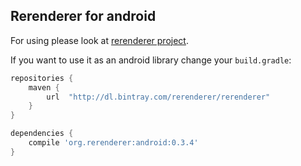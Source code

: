 Rerenderer for android
----------------------

For using please look at [rerenderer project](https://github.com/rerenderer/rerenderer).

If you want to use it as an android library change your `build.gradle`:

```gradle
repositories {
    maven {
        url  "http://dl.bintray.com/rerenderer/rerenderer"
    }
}

dependencies {
    compile 'org.rerenderer:android:0.3.4'
}
```
